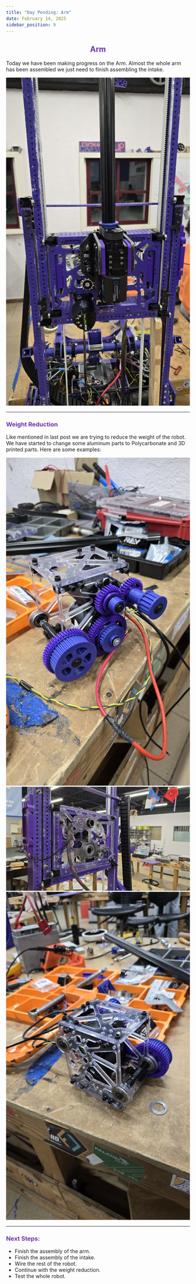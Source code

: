 ```yaml
---
title: "Day Pending: Arm"
date: February 14, 2025
sidebar_position: 9
---
```


<div align="center">

## <b><span style="color:#6b35aa">Arm</span></b>

</div>

Today we have been making progress on the Arm. Almost the whole arm has been assembled we just need to finish assembling the intake.

<div align="center">

![Arm](<Arm%20(4).jpg>)

</div>

<hr>

### <b><span style="color:#6b35aa">Weight Reduction</span></b>

Like mentioned in last post we are trying to reduce the weight of the robot. We have started to change some aluminum parts to Polycarbonate and 3D printed parts. Here are some examples:

<div align="center">

![Arm](<Arm%20(1).jpg>)
![Arm](<Arm%20(2).jpg>)
![Arm](<Arm%20(3).jpg>)
</div>

<hr>

### <b><span style="color:#6b35aa">Next Steps:</span></b>

- Finish the assembly of the arm.
- Finish the assembly of the intake.
- Wire the rest of the robot.
- Continue with the weight reduction.
- Test the whole robot.
